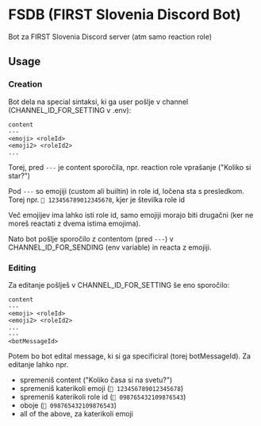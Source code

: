 # FSDB (FIRST Slovenia Discord Bot)

Bot za FIRST Slovenia Discord server (atm samo reaction role)

## Usage

### Creation

Bot dela na special sintaksi, ki ga user pošlje v channel (CHANNEL_ID_FOR_SETTING v .env):

```
content
---
<emoji> <roleId>
<emoji2> <roleId2>
...
```

Torej, pred `---` je content sporočila, npr. reaction role vprašanje ("Koliko si star?")

Pod `---` so emojiji (custom ali builtin) in role id, ločena sta s presledkom. Torej npr. `🔞 123456789012345678`, kjer je številka role id

Več emojijev ima lahko isti role id, samo emojiji morajo biti drugačni (ker ne moreš reactati z dvema istima emojima).

Nato bot pošlje sporočilo z contentom (pred `---`) v CHANNEL_ID_FOR_SENDING (env variable) in reacta z emojiji.

### Editing

Za editanje pošlješ v CHANNEL_ID_FOR_SETTING še eno sporočilo:

```
content
---
<emoji> <roleId>
<emoji2> <roleId2>
...
---
<botMessageId>
```

Potem bo bot edital message, ki si ga specificiral (torej botMessageId). Za editanje lahko npr.
- spremeniš content ("Koliko časa si na svetu?")
- spremeniš katerikoli emoji (`🍞 123456789012345678`)
- spremeniš katerikoli role id (`🔞 098765432109876543`)
- oboje (`🍞 098765432109876543`)
- all of the above, za katerikoli emoji

